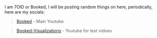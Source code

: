 I am 7OID or Booked, I will be posting random things on here, periodically, here are my socials:

>[Booked](https://www.youtube.com/channel/UC6itfpERk7GAGN1WNr39gsw) - Main Youtube

>[Booked-Visualizations](https://www.youtube.com/channel/UC6itfpERk7GAGN1WNr39gsw) - Youtube for test vidoes

